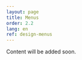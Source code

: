 ```yaml
---
layout: page
title: Menus
order: 2.2
lang: en
ref: design-menus
---
```


Content will be added soon.
